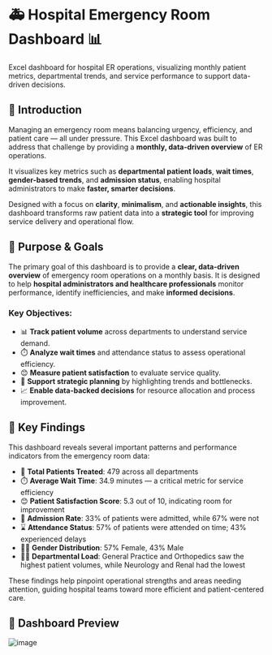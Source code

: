 # 🚑 Hospital Emergency Room Dashboard 📊  
Excel dashboard for hospital ER operations, visualizing monthly patient metrics, departmental trends, and service performance to support data-driven decisions.
## 🏥 Introduction

Managing an emergency room means balancing urgency, efficiency, and patient care — all under pressure. This Excel dashboard was built to address that challenge by providing a **monthly, data-driven overview** of ER operations.

It visualizes key metrics such as **departmental patient loads**, **wait times**, **gender-based trends**, and **admission status**, enabling hospital administrators to make **faster, smarter decisions**.

Designed with a focus on **clarity**, **minimalism**, and **actionable insights**, this dashboard transforms raw patient data into a **strategic tool** for improving service delivery and operational flow.

## 🎯 Purpose & Goals

The primary goal of this dashboard is to provide a **clear, data-driven overview** of emergency room operations on a monthly basis. It is designed to help **hospital administrators and healthcare professionals** monitor performance, identify inefficiencies, and make **informed decisions**.

### Key Objectives:
- 📊 **Track patient volume** across departments to understand service demand.
- ⏱️ **Analyze wait times** and attendance status to assess operational efficiency.
- 😊 **Measure patient satisfaction** to evaluate service quality.
- 🧠 **Support strategic planning** by highlighting trends and bottlenecks.
- 📈 **Enable data-backed decisions** for resource allocation and process improvement.

## 🔑 Key Findings

This dashboard reveals several important patterns and performance indicators from the emergency room data:

- 🧮 **Total Patients Treated**: 479 across all departments
- ⏱️ **Average Wait Time**: 34.9 minutes — a critical metric for service efficiency
- 😊 **Patient Satisfaction Score**: 5.3 out of 10, indicating room for improvement
- 🏥 **Admission Rate**: 33% of patients were admitted, while 67% were not
- ⌛ **Attendance Status**: 57% of patients were attended on time; 43% experienced delays
- 👩‍⚕️ **Gender Distribution**: 57% Female, 43% Male
- 🧑‍🔬 **Departmental Load**: General Practice and Orthopedics saw the highest patient volumes, while Neurology and Renal had the lowest

These findings help pinpoint operational strengths and areas needing attention, guiding hospital teams toward more efficient and patient-centered care.

## 📸 Dashboard Preview
![image](https://github.com/user-attachments/assets/4ea52d2e-58fc-46f4-ba6a-34690e96f171)

